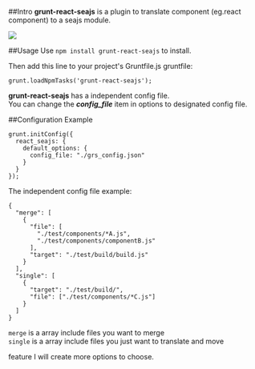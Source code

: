 ##Intro
**grunt-react-seajs** is a plugin to translate component (eg.react component) to a seajs module.		

![](https://img.shields.io/npm/v/grunt-react-seajs.svg?style=flat)

##Usage
Use ```npm install grunt-react-seajs``` to install.        
		
Then add this line to your project's Gruntfile.js gruntfile:      

```
grunt.loadNpmTasks('grunt-react-seajs');
```			

**grunt-react-seajs** has a independent config file. 		
You can change the ***config_file*** item in options to designated config file.	    

##Configuration Example
```
grunt.initConfig({
  react_seajs: {
    default_options: {
      config_file: "./grs_config.json"
    }
  }
});
```    

The independent config file example:     
 
```
{
  "merge": [
    {
      "file": [
        "./test/components/*A.js",
        "./test/components/componentB.js"
      ],
      "target": "./test/build/build.js"
    }
  ],
  "single": [
    {
      "target": "./test/build/",
      "file": ["./test/components/*C.js"]
    }
  ]
}
```

```merge``` is a array include files you want to merge     
```single``` is a array include files you just want to translate and move 

feature I will create more options to choose.
